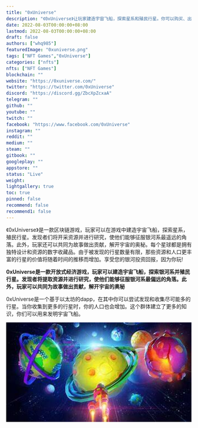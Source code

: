 ```yaml
---
title: "0xUniverse"
description: "《0xUniverse》让玩家建造宇宙飞船，探索星系和殖民行星。你可以购买、出售和交易你的加密收藏品"
date: 2022-08-03T00:00:00+08:00
lastmod: 2022-08-03T00:00:00+08:00
draft: false
authors: ["whq985"]
featuredImage: "0xuniverse.png"
tags: ["NFT Games","0xUniverse"]
categories: ["nfts"]
nfts: ["NFT Games"]
blockchain: ""
website: "https://0xuniverse.com/"
twitter: "https://twitter.com/0xUniverse"
discord: "https://discord.gg/ZbcXpZcxaA"
telegram: ""
github: ""
youtube: ""
twitch: ""
facebook: "https://www.facebook.com/0xUniverse"
instagram: ""
reddit: ""
medium: ""
steam: ""
gitbook: ""
googleplay: ""
appstore: ""
status: "Live"
weight: 
lightgallery: true
toc: true
pinned: false
recommend: false
recommend1: false
---
```

<p>《0xUniverse》是一款区块链游戏，玩家可以在游戏中建造宇宙飞船，探索星系，殖民行星。发现者们将开采资源并进行研究，使他们能够征服银河系最遥远的角落。此外，玩家还可以共同为故事做出贡献，解开宇宙的奥秘。每个星球都是拥有独特设计和资源的数字收藏品。由于被发现的行星数量有限，那些资源和人口更丰富的行星的价值将随着时间的推移而增加。享受您的银河投资回报，因为你玩!</p>

**0xUniverse是一款开放式经济游戏，玩家可以建造宇宙飞船，探索银河系并殖民行星。发现者将提取资源并进行研究，使他们能够征服银河系最偏远的角落。此外，玩家可以共同为故事做出贡献，解开宇宙的奥秘**

0xUniverse是一个基于以太坊的dapp，在其中你可以尝试发现和收集尽可能多的行星。当你收集到更多的行星时，你的人口也会增加。这个群体建立了更多的知识，你们可以用来发明宇宙飞船。

<img src="OIP.jpg" alt="OIP" style="zoom:150%;" />
